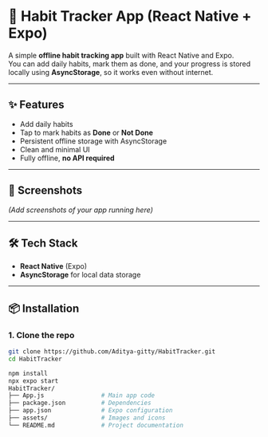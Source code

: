 # 💪 Habit Tracker App (React Native + Expo)

A simple **offline habit tracking app** built with React Native and Expo.  
You can add daily habits, mark them as done, and your progress is stored locally using **AsyncStorage**, so it works even without internet.

---

## ✨ Features
- Add daily habits  
- Tap to mark habits as **Done** or **Not Done**  
- Persistent offline storage with AsyncStorage  
- Clean and minimal UI  
- Fully offline, **no API required**  

---

## 📸 Screenshots
*(Add screenshots of your app running here)*

---

## 🛠️ Tech Stack
- **React Native** (Expo)
- **AsyncStorage** for local data storage

---

## 📦 Installation

### 1. Clone the repo
```bash
git clone https://github.com/Aditya-gitty/HabitTracker.git
cd HabitTracker

npm install
npx expo start
HabitTracker/
├── App.js                # Main app code
├── package.json          # Dependencies
├── app.json              # Expo configuration
├── assets/               # Images and icons
└── README.md             # Project documentation



